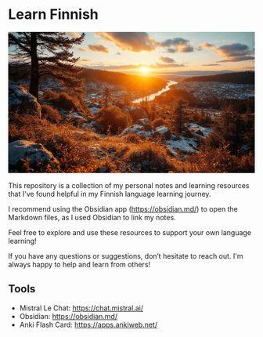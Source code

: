 # Learn Finnish

![Learn Finnish banner image](./Attachments/banner-image.png)

This repository is a collection of my personal notes and learning resources that I've found helpful in my Finnish language learning journey.

I recommend using the Obsidian app (https://obsidian.md/) to open the Markdown files, as I used Obsidian to link my notes.

Feel free to explore and use these resources to support your own language learning!

If you have any questions or suggestions, don’t hesitate to reach out. I'm always happy to help and learn from others!

## Tools

- Mistral Le Chat: https://chat.mistral.ai/
- Obsidian: https://obsidian.md/
- Anki Flash Card: https://apps.ankiweb.net/

